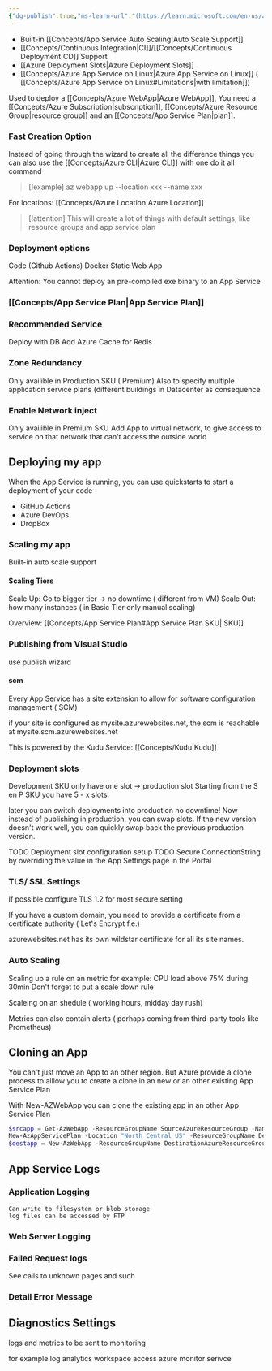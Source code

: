 ```yaml
---
{"dg-publish":true,"ms-learn-url":"(https://learn.microsoft.com/en-us/azure/app-service/)","definition":"Azure App Service is an HTTP-based service for hosting web applications, REST APIs, and mobile back ends. You can develop in your favorite programming language or framework.","tags":["concept/SRE/cloud/azure"],"creation_date":"2024-05-02 22:00","permalink":"/concepts/azure-app-service/","dgPassFrontmatter":true}
---
```



- Built-in [[Concepts/App Service Auto Scaling\|Auto Scale Support]]
- [[Concepts/Continuous Integration\|CI]]/[[Concepts/Continuous Deployment\|CD]] Support
- [[Azure Deployment Slots\|Azure Deployment Slots]]
- [[Concepts/Azure App Service on Linux\|Azure App Service on Linux]] ( [[Concepts/Azure App Service on Linux#Limitations\|with limitation]])



Used to deploy  a [[Concepts/Azure WebApp\|Azure WebApp]],
You need a  [[Concepts/Azure Subscription\|subscription]], [[Concepts/Azure Resource Group\|resource group]] and an [[Concepts/App Service Plan\|plan]].
### Fast Creation Option

Instead of going through the wizard to create all the difference things
you can also use the [[Concepts/Azure CLI\|Azure CLI]] with one do it all command

> [!example] 
> az webapp up --location xxx --name xxx

For locations: [[Concepts/Azure Location\|Azure Location]]

> [!attention] 
> This will create a lot of things with default settings, like resource groups and app service plan
> 

### Deployment options

Code (Github Actions)
Docker
Static Web App

Attention: You cannot deploy an pre-compiled exe binary to an App Service

### [[Concepts/App Service Plan\|App Service Plan]]




### Recommended Service

Deploy with DB
Add Azure Cache for Redis

### Zone Redundancy

Only availible in Production SKU ( Premium)
Also to specify multiple application service plans (different buildings in Datacenter as consequence

### Enable Network inject

Only availible in Premium SKU
Add App to virtual network, to give access to service on that network that can't access the outside world


## Deploying my app

When the App Service is running, you can use quickstarts to start a deployment of your code

* GitHub Actions
* Azure DevOps
* DropBox
### Scaling my app

Built-in auto scale support

#### Scaling Tiers
Scale Up:  Go to bigger tier -> no downtime ( different from VM)
Scale Out: how many instances ( in Basic Tier only manual scaling)

Overview: [[Concepts/App Service Plan#App Service Plan SKU\| SKU]]

### Publishing from Visual Studio

use publish wizard

#### scm 

Every App Service has a site extension to allow for software configuration management ( SCM)

if your site is configured as  mysite.azurewebsites.net,  the scm is reachable at  mysite.scm.azurewebsites.net

This is powered by the Kudu Service: [[Concepts/Kudu\|Kudu]]


### Deployment slots

Development SKU only have one slot -> production slot
Starting from the S en P SKU you have 5 - x slots.

later you can switch deployments into production  no downtime!
Now instead of  publishing in production, you can swap slots.
If the new version doesn't work well, you can quickly swap back the previous production version.

TODO Deployment slot configuration setup
TODO Secure ConnectionString by overriding the value in the App Settings page in the Portal

### TLS/ SSL Settings

If possible configure TLS 1.2 for most secure setting

If you have a custom domain, you need to provide a certificate from a certificate authority ( Let's Encrypt f.e.)

azurewebsites.net has its own wildstar certificate for all its site names.

### Auto Scaling

Scaling up a rule on an metric for example:  CPU load above 75% during 30min
Don't forget to put a scale down rule

Scaleing on an shedule ( working hours, midday day rush)

Metrics can also contain alerts ( perhaps coming from third-party tools like Prometheus)

## Cloning an App

You can't just move an App to an other region.
But Azure provide a clone process to alllow you to create a clone in an new or an other existing App Service Plan

With New-AZWebApp you can clone the existing app in an other App Service Plan

```powershell
$srcapp = Get-AzWebApp -ResourceGroupName SourceAzureResourceGroup -Name source-webapp
New-AzAppServicePlan -Location "North Central US" -ResourceGroupName DestinationAzureResourceGroup -Name DestinationAppServicePlan -Tier Standard
$destapp = New-AzWebApp -ResourceGroupName DestinationAzureResourceGroup -Name dest-webapp -Location "North Central US" -AppServicePlan DestinationAppServicePlan -SourceWebApp $srcapp

```
## App Service Logs

### Application Logging

    Can write to filesystem or blob storage
    log files can be accessed by FTP

### Web Server Logging

### Failed Request logs

See calls to unknown pages and such

### Detail Error Message

## Diagnostics Settings

logs and metrics to be sent to monitoring

for example log analytics workspace
   access azure monitor serivce

